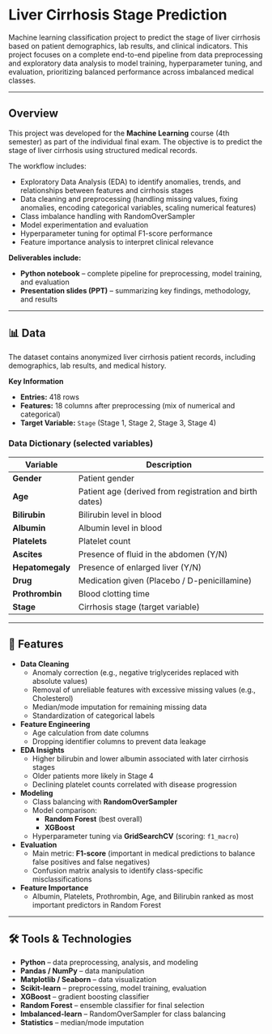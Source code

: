 # Liver Cirrhosis Stage Prediction
Machine learning classification project to predict the stage of liver cirrhosis based on patient demographics, lab results, and clinical indicators. This project focuses on a complete end-to-end pipeline from data preprocessing and exploratory data analysis to model training, hyperparameter tuning, and evaluation, prioritizing balanced performance across imbalanced medical classes.

---

## Overview
This project was developed for the **Machine Learning** course (4th semester) as part of the individual final exam. The objective is to predict the stage of liver cirrhosis using structured medical records.  

The workflow includes:
- Exploratory Data Analysis (EDA) to identify anomalies, trends, and relationships between features and cirrhosis stages
- Data cleaning and preprocessing (handling missing values, fixing anomalies, encoding categorical variables, scaling numerical features)
- Class imbalance handling with RandomOverSampler
- Model experimentation and evaluation
- Hyperparameter tuning for optimal F1-score performance
- Feature importance analysis to interpret clinical relevance

**Deliverables include:**
- **Python notebook** – complete pipeline for preprocessing, model training, and evaluation
- **Presentation slides (PPT)** – summarizing key findings, methodology, and results
---

## 📊 Data

The dataset contains anonymized liver cirrhosis patient records, including demographics, lab results, and medical history.

**Key Information**
- **Entries:** 418 rows  
- **Features:** 18 columns after preprocessing (mix of numerical and categorical)  
- **Target Variable:** `Stage` (Stage 1, Stage 2, Stage 3, Stage 4)  

### Data Dictionary (selected variables)

| Variable        | Description |
|-----------------|-------------|
| **Gender**      | Patient gender |
| **Age**         | Patient age (derived from registration and birth dates) |
| **Bilirubin**   | Bilirubin level in blood |
| **Albumin**     | Albumin level in blood |
| **Platelets**   | Platelet count |
| **Ascites**     | Presence of fluid in the abdomen (Y/N) |
| **Hepatomegaly**| Presence of enlarged liver (Y/N) |
| **Drug**        | Medication given (Placebo / D-penicillamine) |
| **Prothrombin** | Blood clotting time |
| **Stage**       | Cirrhosis stage (target variable) |

---

## 🚀 Features
- **Data Cleaning**
  - Anomaly correction (e.g., negative triglycerides replaced with absolute values)
  - Removal of unreliable features with excessive missing values (e.g., Cholesterol)
  - Median/mode imputation for remaining missing data
  - Standardization of categorical labels
- **Feature Engineering**
  - Age calculation from date columns
  - Dropping identifier columns to prevent data leakage
- **EDA Insights**
  - Higher bilirubin and lower albumin associated with later cirrhosis stages
  - Older patients more likely in Stage 4
  - Declining platelet counts correlated with disease progression
- **Modeling**
  - Class balancing with **RandomOverSampler**
  - Model comparison:
    - **Random Forest** (best overall)
    - **XGBoost**
  - Hyperparameter tuning via **GridSearchCV** (scoring: `f1_macro`)
- **Evaluation**
  - Main metric: **F1-score** (important in medical predictions to balance false positives and false negatives)
  - Confusion matrix analysis to identify class-specific misclassifications
- **Feature Importance**
  - Albumin, Platelets, Prothrombin, Age, and Bilirubin ranked as most important predictors in Random Forest

---

## 🛠️ Tools & Technologies
- **Python** – data preprocessing, analysis, and modeling
- **Pandas / NumPy** – data manipulation
- **Matplotlib / Seaborn** – data visualization
- **Scikit-learn** – preprocessing, model training, evaluation
- **XGBoost** – gradient boosting classifier
- **Random Forest** – ensemble classifier for final selection
- **Imbalanced-learn** – RandomOverSampler for class balancing
- **Statistics** – median/mode imputation
